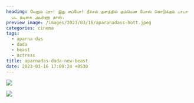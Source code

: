 ```yaml
---
heading: வேறும் ப்ரா! இது எப்போ! நீச்சல் குளத்தில் கும்மென போஸ் கொடுக்கும் டாடா
  பட நடிகை அபர்ணா தாஸ்.
preview_image: /images/2023/03/16/aparanadass-hott.jpeg
categories: cinema
tags:
  - aparna das
  - dada
  - beast
  - actress
title: aparnadas-dada-new-beast
date: 2023-03-16 17:09:24 +0530
---
```

![](/images/2023/03/16/aparnadas44.jpeg)

![](/images/2023/03/16/aparanadas-22.jpeg)

